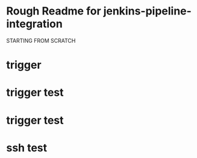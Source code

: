# Rough Readme for jenkins-pipeline-integration
STARTING FROM SCRATCH
# trigger
# trigger test
# trigger test
# ssh test
